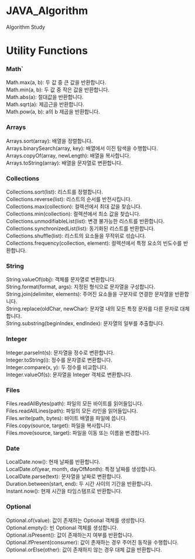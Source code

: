 # JAVA_Algorithm
Algorithm Study

# Utility Functions

### Math`
Math.max(a, b): 두 값 중 큰 값을 반환합니다.   
Math.min(a, b): 두 값 중 작은 값을 반환합니다.   
Math.abs(a): 절대값을 반환합니다.   
Math.sqrt(a): 제곱근을 반환합니다.   
Math.pow(a, b): a의 b 제곱을 반환합니다.   

### Arrays
Arrays.sort(array): 배열을 정렬합니다.   
Arrays.binarySearch(array, key): 배열에서 이진 탐색을 수행합니다.   
Arrays.copyOf(array, newLength): 배열을 복사합니다.   
Arrays.toString(array): 배열을 문자열로 변환합니다.   

### Collections   
Collections.sort(list): 리스트를 정렬합니다.   
Collections.reverse(list): 리스트의 순서를 반전시킵니다.   
Collections.max(collection): 컬렉션에서 최대 값을 찾습니다.   
Collections.min(collection): 컬렉션에서 최소 값을 찾습니다.   
Collections.unmodifiableList(list): 변경 불가능한 리스트를 반환합니다.   
Collections.synchronizedList(list): 동기화된 리스트를 반환합니다.   
Collections.shuffle(list): 리스트의 요소들을 무작위로 섞습니다.   
Collections.frequency(collection, element): 컬렉션에서 특정 요소의 빈도수를 반환합니다.   

### String
String.valueOf(obj): 객체를 문자열로 변환합니다.   
String.format(format, args): 지정된 형식으로 문자열을 구성합니다.   
String.join(delimiter, elements): 주어진 요소들을 구분자로 연결한 문자열을 반환합니다.   
String.replace(oldChar, newChar): 문자열 내의 모든 특정 문자를 다른 문자로 대체합니다.   
String.substring(beginIndex, endIndex): 문자열의 일부를 추출합니다.   

### Integer
Integer.parseInt(s): 문자열을 정수로 변환합니다.   
Integer.toString(i): 정수를 문자열로 변환합니다.   
Integer.compare(x, y): 두 정수를 비교합니다.   
Integer.valueOf(s): 문자열을 Integer 객체로 변환합니다.   

### Files
Files.readAllBytes(path): 파일의 모든 바이트를 읽어들입니다.   
Files.readAllLines(path): 파일의 모든 라인을 읽어들입니다.   
Files.write(path, bytes): 바이트 배열을 파일에 씁니다.   
Files.copy(source, target): 파일을 복사합니다.   
Files.move(source, target): 파일을 이동 또는 이름을 변경합니다.   


### Date
LocalDate.now(): 현재 날짜를 반환합니다.   
LocalDate.of(year, month, dayOfMonth): 특정 날짜를 생성합니다.   
LocalDate.parse(text): 문자열을 날짜로 변환합니다.   
Duration.between(start, end): 두 시간 사이의 기간을 반환합니다.   
Instant.now(): 현재 시간을 타임스탬프로 반환합니다.   

### Optional
Optional.of(value): 값이 존재하는 Optional 객체를 생성합니다.   
Optional.empty(): 빈 Optional 객체를 생성합니다.   
Optional.isPresent(): 값이 존재하는지 여부를 반환합니다.   
Optional.ifPresent(consumer): 값이 존재하는 경우 주어진 동작을 수행합니다.   
Optional.orElse(other): 값이 존재하지 않는 경우 대체 값을 반환합니다.   
